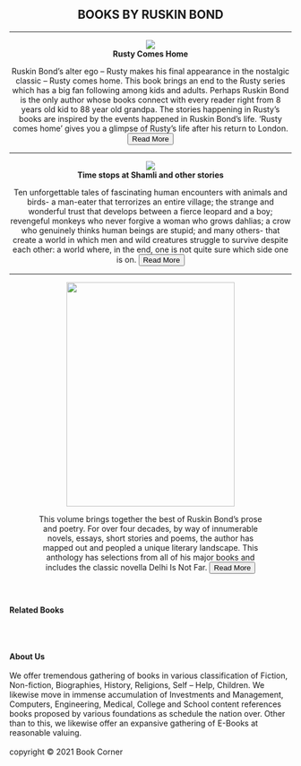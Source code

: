 <!DOCTYPE html>
<html lang="en">
<head>
    <meta charset="UTF-8">
    <meta http-equiv="X-UA-Compatible" content="IE=edge">
    <meta name="viewport" content="width=device-width, initial-scale=1.0">
    <title>MODULE2-ASSIGNMENT5</title>
    <link rel="stylesheet" type="text/css" href="css/Ass5.css">
</head>
<body>
  <header>
    <div class="main">
         <h2>BOOKS BY RUSKIN BOND</h2><hr>

   <div class="post">
       <figure>
          <img src="https://images-na.ssl-images-amazon.com/images/I/51c9cIdIrJL._SX323_BO1,204,203,200_.jpg" >
          <figcaption><b>Rusty Comes Home</b></figcaption>
       </figure>

   <div class="content">
  <p> Ruskin Bond’s alter ego – Rusty makes his final appearance in the nostalgic classic – Rusty comes home. This book brings an end to the Rusty series which has a big fan following among kids and adults. Perhaps Ruskin Bond is the only author whose books connect with every reader right from 8 years old kid to 88 year old grandpa. The stories happening in Rusty’s books are inspired by the events happened in Ruskin Bond’s life. ‘Rusty comes home’ gives you a glimpse of Rusty’s life after his return to London.
 <button>Read More</button></p>
              
  </div
 </div>
 <hr>

 <div class="post">
         <figure>
            <img src="https://i.gr-assets.com/images/S/compressed.photo.goodreads.com/books/1387762131l/19693898.jpg" >
            <figcaption><b>Time stops at Shamli and other stories</b></figcaption>
         </figure>

   <div class="content">
            <p>Ten unforgettable tales of fascinating human encounters with animals and birds- a man-eater that terrorizes an entire village; the strange and wonderful trust that develops between a fierce leopard and a boy; revengeful monkeys who never forgive a woman who grows dahlias; a crow who genuinely thinks human beings are stupid; and many others- that create a world in which men and wild creatures struggle to survive despite each other: a world where, in the end, one is not quite sure which side one is on.
            <button>Read More</button></p>
        </div>
      </div>
      <hr>

   <div class="post">
        <figure>
            <img src="https://images-na.ssl-images-amazon.com/images/I/81Wx0r1D00L.jpg  width=400px  height=200px"  height="400"  width="300>
            <figcaption><b>Panther's Moon</b></figcaption>
        </figure>

   <div class="content">
            <p> This volume brings together the best of Ruskin Bond’s prose and poetry. For over four decades, by way of innumerable novels, essays, short stories and poems, the author has mapped out and peopled a unique literary landscape. This anthology has selections from all of his major books and includes the classic novella Delhi Is Not Far.
            <button>Read More</button></p>
            </div>
        </div>
     </div>
  </header>

 <footer>
    <div class="wrapper"> 
        
   <div class="left">         
          <h4>Related Books</h4>
            <figure>
              <img src="https://images-na.ssl-images-amazon.com/images/I/71xcOgf1mzL.jpg" alt="">
              <img src="https://images-na.ssl-images-amazon.com/images/I/71GbGol4p+L.jpg" alt="">
              <img src="https://images-na.ssl-images-amazon.com/images/I/819S5BQzUwL.jpg" alt="">
              <img src="https://images-na.ssl-images-amazon.com/images/I/711hfHGE+cL.jpg" alt="">
              <img src="https://images-na.ssl-images-amazon.com/images/I/718Ga-u-j8L.jpg" alt=""><br>
              <img src="https://images-na.ssl-images-amazon.com/images/I/71S14ndjErL.jpg" alt="">
              <img src="https://m.media-amazon.com/images/I/51grwdtItUL.jpg" alt="">
              <img src="https://m.media-amazon.com/images/I/51pDFdBvkML._SL320_.jpg" alt="">
              <img src="https://images-na.ssl-images-amazon.com/images/I/71S14ndjErL.jpg" alt="">
              <img src="https://4.bp.blogspot.com/-AilhOhWyu88/WizDc0IYIAI/AAAAAAAACJo/p6jhbCzpys89u4jXAZcVzZEBDilr2dMcQCLcBGAs/s1600/Omnibus.jpeg" alt="">
            </figure>
       </div>
      
   <div class="right">
          <p><b>About Us</b><br><br>
            We offer tremendous gathering of books in various classification of Fiction, Non-fiction, Biographies, History, Religions, Self – Help, Children. We likewise move in immense accumulation of Investments and Management, Computers, Engineering, Medical, College and School content references books proposed by various foundations as schedule the nation over. Other than to this, we likewise offer an expansive gathering of E-Books at reasonable valuing.
        <br><br>
        copyright &copy; 2021 Book Corner</p>
      </div>
    </div>
 </footer>
</body>
</html>
